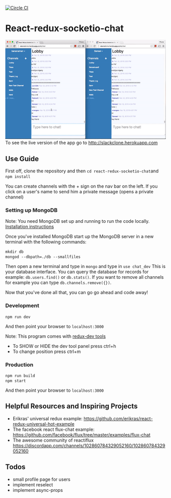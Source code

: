 [![Circle CI](https://circleci.com/gh/raineroviir/react-redux-socketio-chat.svg?style=svg)](https://circleci.com/gh/raineroviir/react-redux-socketio-chat)

# React-redux-socketio-chat


![alt tag](ReadmeVideo.gif)
To see the live version of the app go to http://slackclone.herokuapp.com

## Use Guide

First off, clone the repository and then `cd react-redux-socketio-chat`and `npm install`

You can create channels with the + sign on the nav bar on the left.
If you click on a user's name to send him a private message (opens a private channel)

### Setting up MongoDB

Note: You need MongoDB set up and running to run the code locally. [Installation instructions](https://docs.mongodb.org/manual/installation/)

Once you've installed MongoDB start up the MongoDB server in a new terminal with the following commands:

```
mkdir db
mongod --dbpath=./db --smallfiles
```

Then open a new terminal and type in `mongo` and type in `use chat_dev`
This is your database interface.  You can query the database for records for example: `db.users.find()` or `db.stats()`.  If you want to remove all channels for example you can type `db.channels.remove({})`.

Now that you've done all that, you can go go ahead and code away!

### Development

```
npm run dev
```
And then point your browser to `localhost:3000`

Note:
This program comes with [redux-dev tools](https://github.com/gaearon/redux-devtools)
* To SHOW or HIDE the dev tool panel press ctrl+h
* To change position press ctrl+m

### Production

```
npm run build
npm start
```
And then point your browser to `localhost:3000`

## Helpful Resources and Inspiring Projects

* Erikras' universal redux example: https://github.com/erikras/react-redux-universal-hot-example
* The facebook react flux-chat example: https://github.com/facebook/flux/tree/master/examples/flux-chat
* The awesome community of reactiflux https://discordapp.com/channels/102860784329052160/102860784329052160

## Todos
* small profile page for users
* implement reselect
* implement async-props
